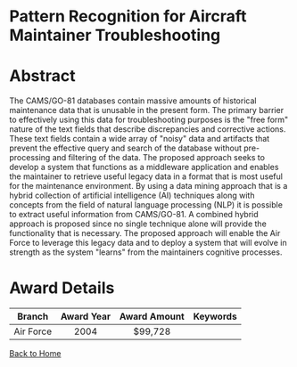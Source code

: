 
Pattern Recognition for Aircraft Maintainer Troubleshooting
===========================================================

# Abstract


The CAMS/GO-81 databases contain massive amounts of historical maintenance data that is unusable in the present form. The primary barrier to effectively using this data for troubleshooting purposes is the &quot;free form&quot; nature of the text fields that describe discrepancies and corrective actions. These text fields contain a wide array of &quot;noisy&quot; data and artifacts that prevent the effective query and search of the database without pre-processing and filtering of the data. The proposed approach seeks to develop a system that functions as a middleware application and enables the maintainer to retrieve useful legacy data in a format that is most useful for the maintenance environment. By using a data mining approach that is a hybrid collection of artificial intelligence (AI) techniques along with concepts from the field of natural language processing (NLP) it is possible to extract useful information from CAMS/GO-81. A combined hybrid approach is proposed since no single technique alone will provide the functionality that is necessary. The proposed approach will enable the Air Force to leverage this legacy data and to deploy a system that will evolve in strength as the system &quot;learns&quot; from the maintainers cognitive processes.  

# Award Details

|Branch|Award Year|Award Amount|Keywords|
| :---: | :---: | :---: | :---: |
|Air Force|2004|$99,728||
  
  


[Back to Home](https://github.com/chrischow/dod_sbir_awards)